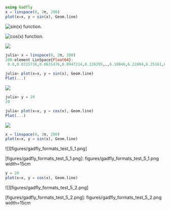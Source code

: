````julia
using Gadfly
x = linspace(0, 2π, 200)
plot(x=x, y = sin(x), Geom.line)
````


![sin(x) function.][figures/gadfly_formats_test_sin_fun_1.png]

[figures/gadfly_formats_test_sin_fun_1.png]: figures/gadfly_formats_test_sin_fun_1.png 

![cos(x) function.][figures/gadfly_formats_test_2_1.png]

[figures/gadfly_formats_test_2_1.png]: figures/gadfly_formats_test_2_1.png 

![][figures/gadfly_formats_test_cos2_fun_1.png]

[figures/gadfly_formats_test_cos2_fun_1.png]: figures/gadfly_formats_test_cos2_fun_1.png 

````julia
julia> x = linspace(0, 2π, 200)
200-element LinSpace{Float64}:
 0.0,0.0315738,0.0631476,0.0947214,0.126295,…,6.18846,6.22004,6.25161,6.28319

julia> plot(x=x, y = sin(x), Geom.line)
Plot(...)

````


![][figures/gadfly_formats_test_4_1.png]

[figures/gadfly_formats_test_4_1.png]: figures/gadfly_formats_test_4_1.png 

````julia
julia> y = 20
20

julia> plot(x=x, y = cos(x), Geom.line)
Plot(...)

````


![][figures/gadfly_formats_test_4_2.png]

[figures/gadfly_formats_test_4_2.png]: figures/gadfly_formats_test_4_2.png 

````julia
x = linspace(0, 2π, 200)
plot(x=x, y = sin(x), Geom.line)
````


![][figures/gadfly_formats_test_5_1.png]

[figures/gadfly_formats_test_5_1.png]: figures/gadfly_formats_test_5_1.png width=15cm

````julia
y = 20
plot(x=x, y = cos(x), Geom.line)
````


![][figures/gadfly_formats_test_5_2.png]

[figures/gadfly_formats_test_5_2.png]: figures/gadfly_formats_test_5_2.png width=15cm
